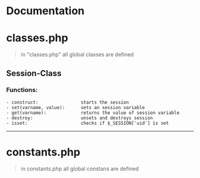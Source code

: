 # Documentation

# classes.php
> in "classes.php" all global classes are defined

## Session-Class
### Functions:
    - construct:                starts the session
    - set(varname, value):      sets an session variable
    - get(varname):             returns the value of session variable
    - destroy:                  unsets and destroys session
    - isset:                    checks if $_SESSION['uid'] is set
---
# constants.php
> in constants.php all global constans are defined